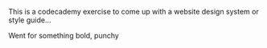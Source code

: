 This is a codecademy exercise to come up with a website design system or style guide...

Went for something bold, punchy